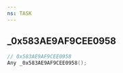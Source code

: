 ```yaml
---
ns: TASK
---
```

## _0x583AE9AF9CEE0958

```c
// 0x583AE9AF9CEE0958
Any _0x583AE9AF9CEE0958();
```

